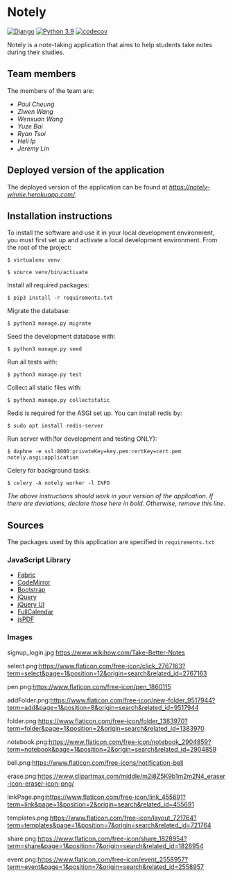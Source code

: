 # Notely
[![Django](https://img.shields.io/badge/Django-4.17-092E20)](https://www.djangoproject.com/)
[![Python 3.9](https://img.shields.io/badge/Python-3.11.2-blue.svg)](https://www.python.org/)
[![codecov](https://codecov.io/gh/yourusername/yourrepository/branch/main/graph/badge.svg?token=YOUR_CODECOV_TOKEN)](https://codecov.io/gh/yourusername/yourrepository)

Notely is a note-taking application that aims to help students take notes during their studies.

## Team members
The members of the team are:
- *Paul Cheung*
- *Ziwen Wang*
- *Wenxuan Wang*
- *Yuze Bai*
- *Ryan Tsoi*
- *Heli Ip*
- *Jeremy Lin*

## Deployed version of the application
The deployed version of the application can be found at *<https://notely-winnie.herokuapp.com/>*.

## Installation instructions
To install the software and use it in your local development environment, you must first set up and activate a local development environment.  From the root of the project:

```
$ virtualenv venv
```
```
$ source venv/bin/activate
```

Install all required packages:

```
$ pip3 install -r requirements.txt
```

Migrate the database:

```
$ python3 manage.py migrate
```

Seed the development database with:

```
$ python3 manage.py seed
```

Run all tests with:
```
$ python3 manage.py test
```

Collect all static files with:
```
$ python3 manage.py collectstatic
```

Redis is required for the ASGI set up. You can install redis by:
```
$ sudo apt install redis-server
```
Run server with(for development and testing ONLY):
```
$ daphne -e ssl:8000:privateKey=key.pem:certKey=cert.pem notely.asgi:application
```
Celery for background tasks:
```
$ celery -A notely worker -l INFO
```

*The above instructions should work in your version of the application.  If there are deviations, declare those here in bold.  Otherwise, remove this line.*

## Sources
The packages used by this application are specified in `requirements.txt`

### JavaScript Library
- [Fabric](http://fabricjs.com/)
- [CodeMirror](https://codemirror.net/)
- [Bootstrap](https://getbootstrap.com/)
- [jQuery](https://jquery.com/)
- [jQuery UI](https://jqueryui.com/)
- [FullCalendar](https://fullcalendar.io/)
- [jsPDF](https://parall.ax/products/jspdf)

### Images
signup_login.jpg:https://www.wikihow.com/Take-Better-Notes

select.png:https://www.flaticon.com/free-icon/click_2767163?term=select&page=1&position=12&origin=search&related_id=2767163

pen.png:https://www.flaticon.com/free-icon/pen_1860115

addFolder.png:https://www.flaticon.com/free-icon/new-folder_9517944?term=add&page=1&position=8&origin=search&related_id=9517944

folder.png:https://www.flaticon.com/free-icon/folder_1383970?term=folder&page=1&position=2&origin=search&related_id=1383970

notebook.png:https://www.flaticon.com/free-icon/notebook_2904859?term=notebook&page=1&position=2&origin=search&related_id=2904859

bell.png:https://www.flaticon.com/free-icons/notification-bell

erase.png:https://www.clipartmax.com/middle/m2i8Z5K9b1m2m2N4_eraser-icon-eraser-icon-png/

linkPage.png:https://www.flaticon.com/free-icon/link_455691?term=link&page=1&position=2&origin=search&related_id=455691

templates.png:https://www.flaticon.com/free-icon/layout_721764?term=templates&page=1&position=7&origin=search&related_id=721764

share.png:https://www.flaticon.com/free-icon/share_1828954?term=share&page=1&position=7&origin=search&related_id=1828954

event.png:https://www.flaticon.com/free-icon/event_2558957?term=event&page=1&position=7&origin=search&related_id=2558957
